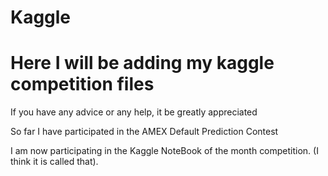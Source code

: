 # Kaggle

# Here I will be adding my kaggle competition files

If you have any advice or any help, it be greatly appreciated

So far I have participated in the AMEX Default Prediction Contest

I am now participating in the Kaggle NoteBook of the month competition. (I think it is called that).